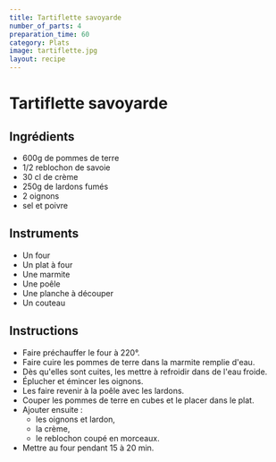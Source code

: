 ```yaml
---
title: Tartiflette savoyarde
number_of_parts: 4
preparation_time: 60
category: Plats
image: tartiflette.jpg
layout: recipe
---
```

# Tartiflette savoyarde

## Ingrédients

- 600g de pommes de terre
- 1/2 reblochon de savoie
- 30 cl de crème
- 250g de lardons fumés
- 2 oignons
- sel et poivre

## Instruments

- Un four
- Un plat à four
- Une marmite
- Une poêle
- Une planche à découper
- Un couteau

## Instructions

- Faire préchauffer le four à 220°.
- Faire cuire les pommes de terre dans la marmite remplie d'eau.
- Dès qu'elles sont cuites, les mettre à refroidir dans de l'eau froide.
- Éplucher et émincer les oignons.
- Les faire revenir à la poêle avec les lardons.
- Couper les pommes de terre en cubes et le placer dans le plat.
- Ajouter ensuite :
	- les oignons et lardon,
	- la crème,
	- le reblochon coupé en morceaux.
- Mettre au four pendant 15 à 20 min.
